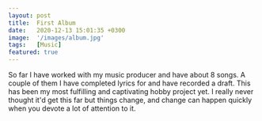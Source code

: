 ```yaml
---
layout: post
title:  First Album
date:   2020-12-13 15:01:35 +0300
image:  '/images/album.jpg'
tags:   [Music]
featured: true
---
```

So far I have worked with my music producer and have about 8 songs. A couple of them I have completed lyrics for and have recorded a draft. This has been my most fulfilling and captivating hobby project yet. I really never thought it'd get this far but things change, and change can happen quickly when you devote a lot of attention to it.
